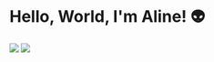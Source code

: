 


# Hello, World, I'm Aline! 👽
  <a href="https://www.linkedin.com/in/alineramosvieira/" target="_blank"><img src="https://img.shields.io/badge/-LinkedIn-%230077B5?style=for-the-badge&logo=linkedin&logoColor=white" target="_blank"></a>
  <a href = "mailto:alineramosv42@gmail.com"><img src="https://img.shields.io/badge/Gmail-D14836?style=for-the-badge&logo=gmail&logoColor=white" target="_blank"></a>
